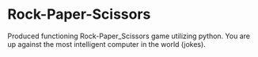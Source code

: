 # Rock-Paper-Scissors
Produced functioning Rock-Paper_Scissors game utilizing python. You are up against the most intelligent computer in the world (jokes).
